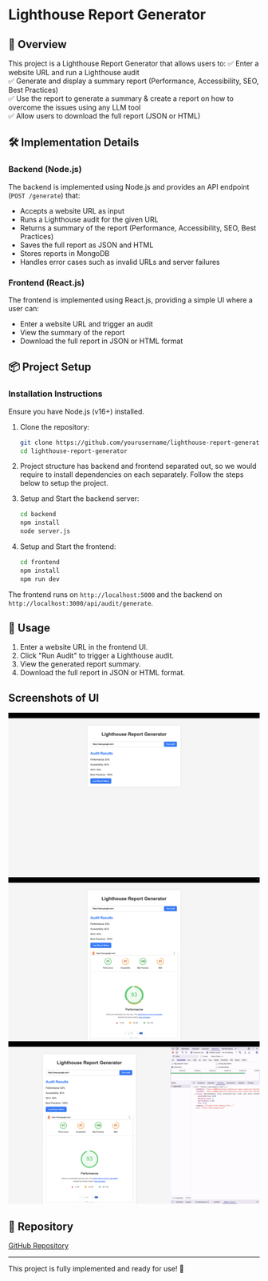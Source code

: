 # Lighthouse Report Generator

## 🚀 Overview
This project is a Lighthouse Report Generator that allows users to:
✅ Enter a website URL and run a Lighthouse audit  
✅ Generate and display a summary report (Performance, Accessibility, SEO, Best Practices)  
✅ Use the report to generate a summary & create a report on how to overcome the issues using any LLM tool  
✅ Allow users to download the full report (JSON or HTML)  

## 🛠️ Implementation Details
### Backend (Node.js)
The backend is implemented using Node.js and provides an API endpoint (`POST /generate`) that:
- Accepts a website URL as input
- Runs a Lighthouse audit for the given URL
- Returns a summary of the report (Performance, Accessibility, SEO, Best Practices)
- Saves the full report as JSON and HTML
- Stores reports in MongoDB
- Handles error cases such as invalid URLs and server failures

### Frontend (React.js)
The frontend is implemented using React.js, providing a simple UI where a user can:
- Enter a website URL and trigger an audit
- View the summary of the report
- Download the full report in JSON or HTML format

## 📦 Project Setup
### Installation Instructions
Ensure you have Node.js (v16+) installed.

1. Clone the repository:
   ```sh
   git clone https://github.com/yourusername/lighthouse-report-generator.git
   cd lighthouse-report-generator
   ```
2. Project structure has backend and frontend separated out, so we would require to install dependencies on each separately. Follow the steps below to setup the project.

3. Setup and Start the backend server:
   ```sh
   cd backend
   npm install
   node server.js
   ```

4. Setup and Start the frontend:
   ```sh
   cd frontend
   npm install
   npm run dev
   ```

The frontend runs on `http://localhost:5000` and the backend on `http://localhost:3000/api/audit/generate`.

## 📄 Usage
1. Enter a website URL in the frontend UI.
2. Click "Run Audit" to trigger a Lighthouse audit.
3. View the generated report summary.
4. Download the full report in JSON or HTML format.

## Screenshots of UI
![Screenshot 1](frontend/src/assets/Screenshot1.png)
![Screenshot 2](frontend/src/assets/Screenshot2.png)
![Screenshot 3](frontend/src/assets/Screenshot3.png)

## 📌 Repository
[GitHub Repository](https://github.com/yourusername/lighthouse-report-generator)

---
This project is fully implemented and ready for use! 🚀
